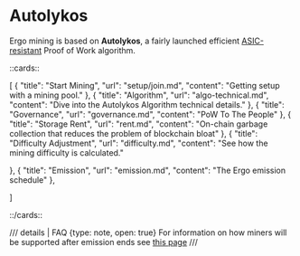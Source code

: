 # Autolykos


Ergo mining is based on **Autolykos**, a fairly launched efficient [ASIC-resistant](asic.md) Proof of Work algorithm.

::cards::

[
  {
    "title": "Start Mining",
    "url": "setup/join.md",
    "content": "Getting setup with a mining pool."
  },
  {
    "title": "Algorithm",
    "url": "algo-technical.md",
    "content": "Dive into the Autolykos Algorithm technical details."
  },
  {
    "title": "Governance",
    "url": "governance.md",
    "content": "PoW To The People"
  },
  {
    "title": "Storage Rent",
    "url": "rent.md",
    "content": "On-chain garbage collection that reduces the problem of blockchain bloat"
  },
  {
    "title": "Difficulty Adjustment",
    "url": "difficulty.md",
    "content": "See how the mining difficulty is calculated."

  },
  {
    "title": "Emission",
    "url": "emission.md",
    "content": "The Ergo emission schedule"
  },

]

::/cards::



/// details | FAQ
     {type: note, open: true}
For information on how miners will be supported after emission ends see [this page](revenue.md)
///

